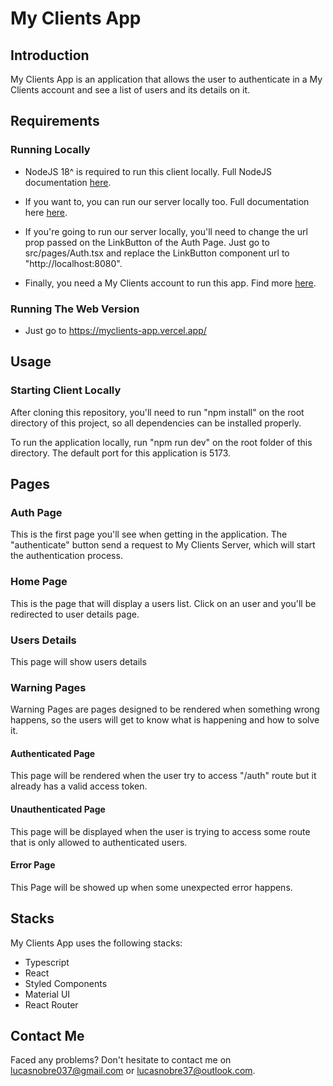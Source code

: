 <main>
  <h1>My Clients App</h1>
  <section>
    <h2>Introduction</h2>
    <p>
      My Clients App is an application that allows the user to authenticate in a My Clients
      account and see a list of users and its details on it.
    </p>
  </section>
  <section>
    <h2>Requirements</h2>
    <section>
      <h3>Running Locally</h3>
      <ul>
        <li>
          <p>
            NodeJS 18^ is required to run this client locally. Full NodeJS
            documentation <a href="https://nodejs.org/en">here</a>.
          </p>
        </li>
        <li>
          <p>
            If you want to, you can run our server locally too. Full
            documentation here
            <a href="https://github.com/lnobrz/myclients-server">here</a>.
          </p>
        </li>
        <li>
          <p>
            If you're going to run our server locally, you'll need to change the
            url prop passed on the LinkButton of the Auth Page. Just go to
            src/pages/Auth.tsx and replace the LinkButton component url to "http://localhost:8080".
          </p>
        </li>
        <li>
          <p>
            Finally, you need a My Clients account to run this app. Find more
            <a href="https://www.gomyclients.com/">here</a>.
          </p>
        </li>
      </ul>
    </section>
    <section>
      <h3>Running The Web Version</h3>
      <ul>
        <li>
          <p>
            Just go to
            <a href="https://myclients-app.vercel.app/"
              >https://myclients-app.vercel.app/</a
            >
          </p>
        </li>
      </ul>
    </section>
  </section>
  <section>
    <h2>Usage</h2>
    <h3>Starting Client Locally</h3>
    <p>
      After cloning this repository, you'll need to run "npm install" on the
      root directory of this project, so all dependencies can be installed
      properly.
    </p>
    <p>
      To run the application locally, run "npm run dev" on the root folder of
      this directory. The default port for this application is 5173.
    </p>
  </section>
  <section>
    <h2>Pages</h2>
    <h3>Auth Page</h3>
    <p>
      This is the first page you'll see when getting in the application. The
      "authenticate" button send a request to My Clients Server, which will
      start the authentication process.
    </p>
    <h3>Home Page</h3>
    <p>
      This is the page that will display a users list. Click on an user and
      you'll be redirected to user details page.
    </p>
    <h3>Users Details</h3>
    <p>This page will show users details</p>
    <h3>Warning Pages</h3>
    <p>
      Warning Pages are pages designed to be rendered when something wrong
      happens, so the users will get to know what is happening and how to solve
      it.
    </p>
    <h4>Authenticated Page</h4>
    <p>
      This page will be rendered when the user try to access "/auth" route but
      it already has a valid access token.
    </p>
    <h4>Unauthenticated Page</h4>
    <p>
      This page will be displayed when the user is trying to access some route
      that is only allowed to authenticated users.
    </p>
    <h4>Error Page</h4>
    <p>This Page will be showed up when some unexpected error happens.</p>
  </section>
  <section>
    <h2>Stacks</h2>
    <p>My Clients App uses the following stacks:</p>
    <ul>
      <li>Typescript</li>
      <li>React</li>
      <li>Styled Components</li>
      <li>Material UI</li>
      <li>React Router</li>
    </ul>
  </section>
  <section>
    <h2>Contact Me</h2>
    <p>
      Faced any problems? Don't hesitate to contact me on
      <a href="mailto:lucasnobre037@gmail.com">lucasnobre037@gmail.com</a> or
      <a href="mailto:lucasnobre37@outlook.com">lucasnobre37@outlook.com</a>.
    </p>
  </section>
</main>
